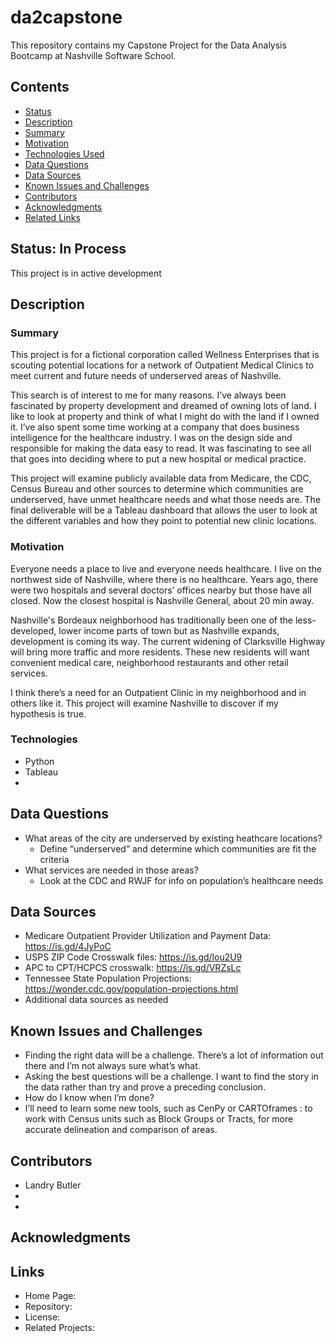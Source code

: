 # da2capstone
This repository contains my Capstone Project for the Data Analysis Bootcamp at Nashville Software School. 

## Contents
- [Status](#Status)
- [Description](#Description)
- [Summary](#Summary)
- [Motivation](#Motivation)
- [Technologies Used](#Technologies)
- [Data Questions](#Data)
- [Data Sources](#Data)
- [Known Issues and Challenges](#Known)
- [Contributors](#Contributors)
- [Acknowledgments](#Acknowledgments)
- [Related Links](#Links)

## Status: In Process
This project is in active development

## Description

### Summary
This project is for a fictional corporation called Wellness Enterprises that is scouting potential locations for a network of Outpatient Medical Clinics to meet current and future needs of underserved areas of Nashville.

This search is of interest to me for many reasons. I’ve always been fascinated by property development and dreamed of owning lots of land. I like to look at property and think of what I might do with the land if I owned it. I’ve also spent some time working at a company that does business intelligence for the healthcare industry. I was on the design side and responsible for making the data easy to read. It was fascinating to see all that goes into deciding where to put a new hospital or medical practice.

This project will examine publicly available data from Medicare, the CDC, Census Bureau and other sources to determine which communities are underserved, have unmet healthcare needs and what those needs are. The final deliverable will be a Tableau dashboard that allows the user to look at the different variables and how they point to potential new clinic locations.

### Motivation
Everyone needs a place to live and everyone needs healthcare. I live on the northwest side of Nashville, where there is no healthcare. Years ago, there were two hospitals and several doctors’ offices nearby but those have all closed. Now the closest hospital is Nashville General, about 20 min away. 

Nashville's Bordeaux neighborhood has traditionally been one of the less-developed, lower income parts of town but as Nashville expands, development is coming its way. The current widening of Clarksville Highway will bring more traffic and more residents. These new residents will want convenient medical care, neighborhood restaurants and other retail services.

I think there’s a need for an Outpatient Clinic in my neighborhood and in others like it. This project will examine Nashville to discover if my hypothesis is true. 

### Technologies
- Python
- Tableau
- 

## Data Questions
- What areas of the city are underserved by existing heathcare locations?
    - Define “underserved” and determine which communities are fit the criteria
- What services are needed in those areas?
    - Look at the CDC and RWJF for info on population’s healthcare needs 

## Data Sources
- Medicare Outpatient Provider Utilization and Payment Data: https://is.gd/4JyPoC 
- USPS ZIP Code Crosswalk files:  https://is.gd/lou2U9
- APC to CPT/HCPCS crosswalk: https://is.gd/VRZsLc 
- Tennessee State Population Projections: https://wonder.cdc.gov/population-projections.html 
- Additional data sources as needed

## Known Issues and Challenges
- Finding the right data will be a challenge. There’s a lot of information out there and I’m not always sure what’s what.
- Asking the best questions will be a challenge. I want to find the story in the data rather than try and prove a preceding conclusion.
- How do I know when I’m done?
- I’ll need to learn some new tools, such as CenPy or CARTOframes : to work with Census units such as Block Groups or Tracts, for more accurate delineation and comparison of areas.

## Contributors
- Landry Butler
- 
- 

## Acknowledgments

## Links
- Home Page: 
- Repository: 
- License: 
- Related Projects: 
